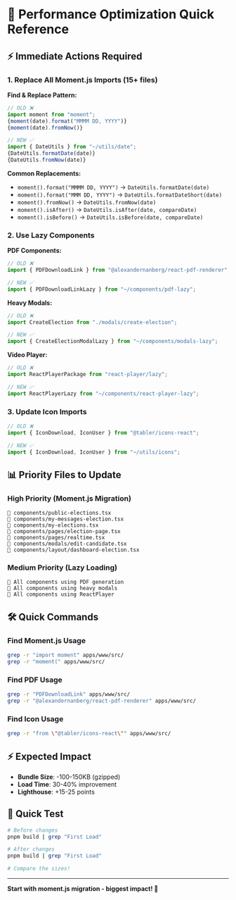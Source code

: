 # 🚀 Performance Optimization Quick Reference

## ⚡ Immediate Actions Required

### 1. Replace All Moment.js Imports (15+ files)

**Find & Replace Pattern:**
```typescript
// OLD ❌
import moment from "moment";
{moment(date).format("MMMM DD, YYYY")}
{moment(date).fromNow()}

// NEW ✅  
import { DateUtils } from "~/utils/date";
{DateUtils.formatDate(date)}
{DateUtils.fromNow(date)}
```

**Common Replacements:**
- `moment().format("MMMM DD, YYYY")` → `DateUtils.formatDate(date)`
- `moment().format("MMM DD, YYYY")` → `DateUtils.formatDateShort(date)`
- `moment().fromNow()` → `DateUtils.fromNow(date)`
- `moment().isAfter()` → `DateUtils.isAfter(date, compareDate)`
- `moment().isBefore()` → `DateUtils.isBefore(date, compareDate)`

### 2. Use Lazy Components

**PDF Components:**
```typescript
// OLD ❌
import { PDFDownloadLink } from "@alexandernanberg/react-pdf-renderer";

// NEW ✅
import { PDFDownloadLinkLazy } from "~/components/pdf-lazy";
```

**Heavy Modals:**
```typescript
// OLD ❌
import CreateElection from "./modals/create-election";

// NEW ✅
import { CreateElectionModalLazy } from "~/components/modals-lazy";
```

**Video Player:**
```typescript
// OLD ❌
import ReactPlayerPackage from "react-player/lazy";

// NEW ✅
import ReactPlayerLazy from "~/components/react-player-lazy";
```

### 3. Update Icon Imports

```typescript
// OLD ❌
import { IconDownload, IconUser } from "@tabler/icons-react";

// NEW ✅
import { IconDownload, IconUser } from "~/utils/icons";
```

## 📊 Priority Files to Update

### High Priority (Moment.js Migration)
```
📝 components/public-elections.tsx
📝 components/my-messages-election.tsx  
📝 components/my-elections.tsx
📝 components/pages/election-page.tsx
📝 components/pages/realtime.tsx
📝 components/modals/edit-candidate.tsx
📝 components/layout/dashboard-election.tsx
```

### Medium Priority (Lazy Loading)
```
📝 All components using PDF generation
📝 All components using heavy modals  
📝 All components using ReactPlayer
```

## 🛠️ Quick Commands

### Find Moment.js Usage
```bash
grep -r "import moment" apps/www/src/
grep -r "moment(" apps/www/src/
```

### Find PDF Usage
```bash
grep -r "PDFDownloadLink" apps/www/src/
grep -r "@alexandernanberg/react-pdf-renderer" apps/www/src/
```

### Find Icon Usage
```bash
grep -r "from \"@tabler/icons-react\"" apps/www/src/
```

## ⚡ Expected Impact

- **Bundle Size**: -100-150KB (gzipped)
- **Load Time**: 30-40% improvement
- **Lighthouse**: +15-25 points

## 🚦 Quick Test

```bash
# Before changes
pnpm build | grep "First Load"

# After changes  
pnpm build | grep "First Load"

# Compare the sizes!
```

---
**Start with moment.js migration - biggest impact! 🎯**
